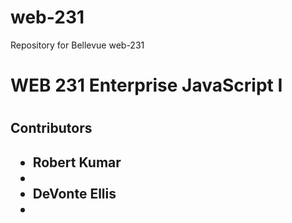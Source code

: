 # web-231
Repository for Bellevue web-231
<h1>WEB 231 Enterprise JavaScript I<h1>
<h2>Contributors<h2>
<ul>
    <li>Robert Kumar<li>
    <li>DeVonte Ellis<li>
</ul>
<link href="index.html">